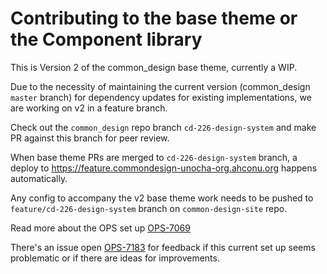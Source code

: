 # Contributing to the base theme or the Component library

This is Version 2 of the common_design base theme, currently a WIP.

Due to the necessity of maintaining the current version (common_design `master` branch) for dependency updates for existing implementations, we are working on v2 in a feature branch.

Check out the  `common_design` repo branch `cd-226-design-system` and make PR against this branch for peer review.

When base theme PRs are merged to `cd-226-design-system` branch, a deploy to https://feature.commondesign-unocha-org.ahconu.org happens automatically.

Any config to accompany the v2 base theme work needs to be pushed to `feature/cd-226-design-system` branch on `common-design-site` repo. 

Read more about the OPS set up [OPS-7069](https://humanitarian.atlassian.net/browse/OPS-7069)

There's an issue open [OPS-7183](https://humanitarian.atlassian.net/browse/OPS-7069?focusedCommentId=118217) for feedback if this current set up seems problematic or if there are ideas for improvements.
